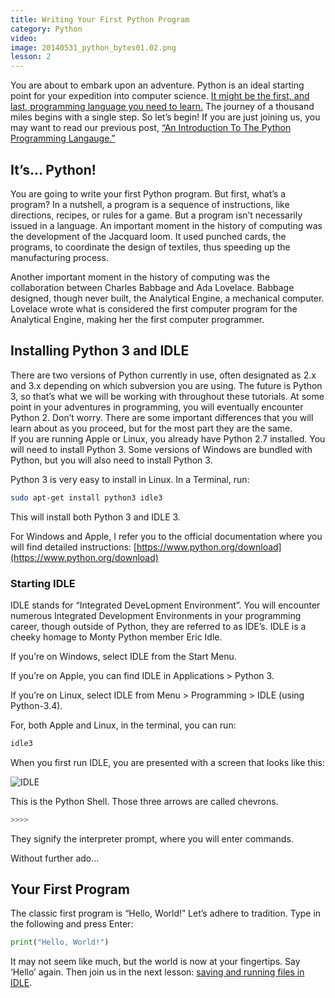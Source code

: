 ```yaml
---
title: Writing Your First Python Program
category: Python
video:
image: 20140531_python_bytes01.02.png
lesson: 2
---
```


You are about to embark upon an adventure. Python is an ideal starting point for your expedition into computer science. [It might be the first, and last, programming language you need to learn.](https://dototot.com/why-python-should-be-the-first-programming-language-you-learn/ "Why Python Should Be The First Programming Language You Learn") The journey of a thousand miles begins with a single step. So let’s begin! If you are just joining us, you may want to read our previous post, [“An Introduction To The Python Programming Langauge.”](https://thehelloworldprogram.com/python/now-something-completely-different/ "And Now For Something Completely Different… An Introduction to the Python Programming Language")

## It’s… Python!

You are going to write your first Python program. But first, what’s a program? In a nutshell, a program is a sequence of instructions, like directions, recipes, or rules for a game. But a program isn’t necessarily issued in a language. An important moment in the history of computing was the development of the Jacquard loom. It used punched cards, the programs, to coordinate the design of textiles, thus speeding up the manufacturing process.

Another important moment in the history of computing was the collaboration between Charles Babbage and Ada Lovelace. Babbage designed, though never built, the Analytical Engine, a mechanical computer. Lovelace wrote what is considered the first computer program for the Analytical Engine, making her the first computer programmer.

## Installing Python 3 and IDLE

There are two versions of Python currently in use, often designated as 2.x and 3.x depending on which subversion you are using. The future is Python 3, so that’s what we will be working with throughout these tutorials. At some point in your adventures in programming, you will eventually encounter Python 2\. Don’t worry. There are some important differences that you will learn about as you proceed, but for the most part they are the same.  
If you are running Apple or Linux, you already have Python 2.7 installed. You will need to install Python 3\. Some versions of Windows are bundled with Python, but you will also need to install Python 3.

Python 3 is very easy to install in Linux. In a Terminal, run:

```bash
sudo apt-get install python3 idle3
```

This will install both Python 3 and IDLE 3.

For Windows and Apple, I refer you to the official documentation where you will find detailed instructions: [https://www.python.org/download](https://www.python.org/download)

### Starting IDLE

IDLE stands for “Integrated DeveLopment Environment”. You will encounter numerous Integrated Development Environments in your programming career, though outside of Python, they are referred to as IDE’s. IDLE is a cheeky homage to Monty Python member Eric Idle.

If you’re on Windows, select IDLE from the Start Menu.

If you’re on Apple, you can find IDLE in Applications > Python 3.

If you’re on Linux, select IDLE from Menu > Programming > IDLE (using Python-3.4).

For, both Apple and Linux, in the terminal, you can run:

```python
idle3
```

When you first run IDLE, you are presented with a screen that looks like this:

![IDLE](https://thehelloworldprogram.com/app/uploads/2014/05/20140531_python_bytes01.02idle.png)

This is the Python Shell. Those three arrows are called chevrons.

```python
>>>>
```

They signify the interpreter prompt, where you will enter commands.

Without further ado…

## Your First Program

The classic first program is “Hello, World!” Let’s adhere to tradition. Type in the following and press Enter:

```python
print("Hello, World!")
```

It may not seem like much, but the world is now at your fingertips. Say ‘Hello’ again. Then join us in the next lesson: [saving and running files in IDLE](https://thehelloworldprogram.com/python/python-program-idle/ "Writing, Saving and Running Python Programs with IDLE").
